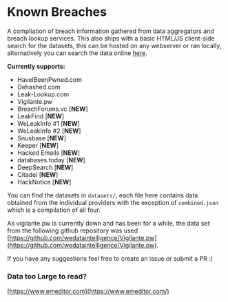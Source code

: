 # Known Breaches
A compliation of breach information gathered from data aggregators and breach lookup services. This also ships with a basic HTML/JS client-side search for the datasets, this can be hosted on any webserver or ran locally, alternatively you can search the data online [here](https://xbdmhq.github.io/known-breaches/).

**Currently supports:**
 - HaveIBeenPwned.com
 - Dehashed.com
 - Leak-Lookup.com
 - Vigilante.pw
 - BreachForums.vc [**NEW**]
 - LeakFind [**NEW**]
 - WeLeakInfo #1 [**NEW**]
 - WeLeakInfo #2 [**NEW**]
 - Snusbase [**NEW**]
 - Keeper [**NEW**]
 - Hacked Emails [**NEW**]
 - databases.today [**NEW**]
 - DeepSearch [**NEW**]
 - Citadel [**NEW**]
 - HackNotice [**NEW**]

You can find the datasets in `datasets/`, each file here contains data obtained from the individual providers with the exception of `combined.json` which is a compilation of all four.

As vigilante.pw is currently down and has been for a while, the data set from the following github repository was used [https://github.com/wedataintelligence/Vigilante.pw](https://github.com/wedataintelligence/Vigilante.pw).

If you have any suggestions feel free to create an issue or submit a PR :)


### Data too Large to read?

[https://www.emeditor.com](https://www.emeditor.com/)

